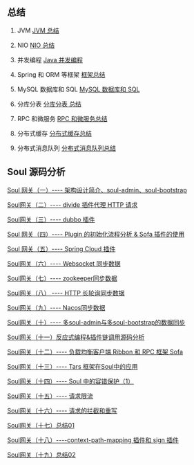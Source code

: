 ## 总结
1) JVM
[JVM 总结](https://github.com/PayneWoo/JAVA-000/blob/master/Finals/JVM.md)

2) NIO
[NIO 总结](https://github.com/PayneWoo/JAVA-000/blob/master/Finals/NIO.md)

3) 并发编程
[Java 并发编程](https://github.com/PayneWoo/JAVA-000/blob/master/Finals/Concurrency.md)

4) Spring 和 ORM 等框架
[框架总结](https://github.com/PayneWoo/JAVA-000/blob/master/Finals/SpringAndORM.md)

5) MySQL 数据库和 SQL
[MySQL 数据库和 SQL](https://github.com/PayneWoo/JAVA-000/blob/master/Finals/MySQL.md)

6) 分库分表
[分库分表 总结](https://github.com/PayneWoo/JAVA-000/blob/master/Finals/Sub-dbAndSub-table.md)

7) RPC 和微服务
[RPC 和微服务总结](https://github.com/PayneWoo/JAVA-000/blob/master/Finals/RpcAndMicroservice.md)

8) 分布式缓存
[分布式缓存总结](https://github.com/PayneWoo/JAVA-000/blob/master/Finals/Cache.md)

9) 分布式消息队列
[分布式消息队列总结](https://github.com/PayneWoo/JAVA-000/blob/master/Finals/MQ.md)

## Soul 源码分析

[Soul 网关（一）---- 架构设计简介、soul-admin、soul-bootstrap](https://blog.csdn.net/wu2304211/article/details/112646486)

[Soul网关（二）---- divide 插件代理 HTTP 请求](https://blog.csdn.net/wu2304211/article/details/112691095)

[Soul网关（三）---- dubbo 插件](https://blog.csdn.net/wu2304211/article/details/112727496)

[Soul 网关（四）---- Plugin 的初始化流程分析 & Sofa 插件的使用](https://blog.csdn.net/wu2304211/article/details/112798222)

[Soul 网关（五）---- Spring Cloud 插件](https://blog.csdn.net/wu2304211/article/details/112856433)

[Soul网关（六）---- Websocket 同步数据](https://blog.csdn.net/wu2304211/article/details/112915059)

[Soul网关（七）---- zookeeper同步数据](https://blog.csdn.net/wu2304211/article/details/112976150)

[Soul网关（八） ---- HTTP 长轮询同步数据](https://blog.csdn.net/wu2304211/article/details/113013490)

[Soul网关（九）---- Nacos同步数据](https://blog.csdn.net/wu2304211/article/details/113065821)

[Soul网关（十）---- 多soul-admin与多soul-bootstrap的数据同步](https://blog.csdn.net/wu2304211/article/details/113152290)

[Soul网关（十一）反应式编程&插件链调用源码分析](https://blog.csdn.net/wu2304211/article/details/113214977)

[Soul网关（十二）---- 负载均衡客户端 Ribbon 和 RPC 框架 Sofa](https://blog.csdn.net/wu2304211/article/details/113286454)

[Soul网关（十三）---- Tars 框架在Soul中的应用](https://blog.csdn.net/wu2304211/article/details/113362481)

[Soul网关（十四）---- Soul 中的容错保护（1）](https://blog.csdn.net/wu2304211/article/details/113409479)

[Soul网关（十五）---- 请求限流](https://blog.csdn.net/wu2304211/article/details/113449333)

[Soul网关（十六）---- 请求的拦截和重写](https://blog.csdn.net/wu2304211/article/details/113528694)

[Soul网关（十七）总结01](https://blog.csdn.net/wu2304211/article/details/113621369)

[Soul网关（十八）----context-path-mapping 插件和 sign 插件](https://blog.csdn.net/wu2304211/article/details/113668016)

[Soul网关（十九）总结02](https://blog.csdn.net/wu2304211/article/details/113706735)